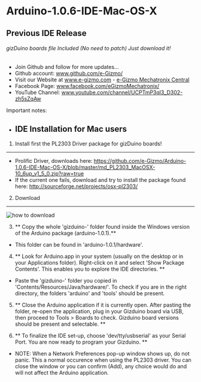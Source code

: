 # Arduino-1.0.6-IDE-Mac-OS-X
## Previous IDE Release
###### gizDuino boards file Included (No need to patch) Just download it!
- Join Github and follow for more updates...
- Github account: www.github.com/e-Gizmo/
- Visit our Website at www.e-gizmo.com - [e-Gizmo Mechatronix Central](www.e-gizmo.com)
- Facebook Page: www.facebook.com/eGizmoMechatronix/
- YouTube Channel: www.youtube.com/channel/UCPTmP3ql3_D302-zh5sZqAw

Important notes:

- ## IDE Installation for Mac users

1. Install first the PL2303 Driver package for gizDuino boards!
 -----
 - Prolific Driver, downloads here: <https://github.com/e-Gizmo/Arduino-1.0.6-IDE-Mac-OS-X/blob/master/md_PL2303_MacOSX-10_6up_v1_5_0.zip?raw=true>
 - If the current one fails, download and try to install the package found here: <http://sourceforge.net/projects/osx-pl2303/>
 
 
2. Download
 -------
 ![how to download](http://i.makeagif.com/media/6-21-2016/_xYx6X.gif)
 
3. ** Copy the whole 'gizduino-' folder found inside the Windows version of the Arduino package (arduino-1.0.1).**


 - This folder can be found in 'arduino-1.0.1/hardware'.

4. ** Look for Arduino.app in your system (usually on the desktop or in your Applications folder). Right-click on it and select 'Show Package Contents'. This enables you to explore the IDE directories. **


 - Paste the 'gizduino-' folder you copied in 'Contents/Resources/Java/hardware/'. To check if you are in the right directory, the folders 'arduino' and 'tools' should be present.

5.  ** Close the Arduino application if it is currently open. After pasting the folder, re-open the application, plug in your Gizduino board via USB, then proceed to Tools > Boards to check. Gizduino board versions should be present and selectable. **

6. ** To finalize the IDE set-up, choose 'dev/tty/usbserial' as your Serial Port. You are now ready to program your Gizduino. **



- NOTE: When a Network Preferences pop-up window shows up, do not panic. This a normal occurence when using the PL2303 driver. You can close the window or you can confirm (Add), any choice would do and will not affect the Arduino application.
